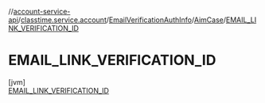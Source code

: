 //[account-service-api](../../../../../index.md)/[classtime.service.account](../../../index.md)/[EmailVerificationAuthInfo](../../index.md)/[AimCase](../index.md)/[EMAIL_LINK_VERIFICATION_ID](index.md)

# EMAIL_LINK_VERIFICATION_ID

[jvm]\
[EMAIL_LINK_VERIFICATION_ID](index.md)
